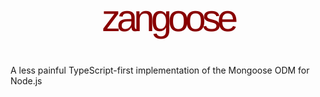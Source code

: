 <h1 style="font-family: Arial; font-size: 60px; letter-spacing: -6px; text-rendering: geometricprecision; text-align: center; font-weight: 100; color: rgb(136,0,0);">
zangoose
</h1>

A less painful TypeScript-first implementation of the Mongoose ODM for Node.js
